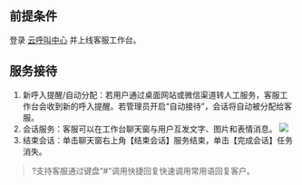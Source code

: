 ## 前提条件
登录 [云呼叫中心](https://tccc.qcloud.com/login) 并上线客服工作台。
## 服务接待
1. 新呼入提醒/自动分配：若用户通过桌面网站或微信渠道转人工服务，客服工作台会收到新的呼入提醒。若管理员开启“自动接待”，会话将自动被分配给客服。
2. 会话服务：客服可以在工作台聊天窗与用户互发文字、图片和表情消息。
![](https://main.qcloudimg.com/raw/fe1abbf7d5da3dba05bb610b087e98ea.png)
3. 结束会话：单击聊天窗右上角【结束会话】服务结束，单击【完成会话】任务消失。

>?支持客服通过键盘“#”调用快捷回复快速调用常用语回复客户。
>
